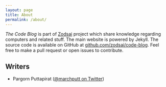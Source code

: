 ```yaml
---
layout: page
title: About
permalink: /about/
---
```


_The Code Blog_ is part of [Zodsai](https://zodsai.com) project which share knowledge regarding computers and related stuff. The main website is powered by Jekyll. The source code is available on GitHub at [github.com/zodsai/code-blog](https://github.com/zodsai/code-blog). Feel free to make a pull request or open issues to contribute.

## Writers
- Pargorn Puttapirat ([@marchputt on Twitter](https://twitter.com/marchputt))

